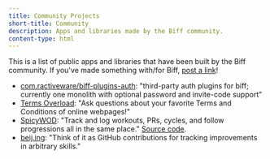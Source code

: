 ```yaml
---
title: Community Projects
short-title: Community
description: Apps and libraries made by the Biff community.
content-type: html
---
```


<p>This is a list of public apps and libraries that have been built by the Biff community. If you've made something with/for Biff, <a href="https://forum.tfos.co">post a link</a>!</p>
<ul>
<li><a href="https://github.com/momerath42/biff-plugins-auth">com.ractiveware/biff-plugins-auth</a>: "third-party auth plugins for biff; currently one monolith with optional password and invite-code support"</li>
<li><a href="https://termsoverload.com/">Terms Overload</a>: "Ask questions about your favorite Terms and Conditions of online webpages!"</li>
<li><a href="https://spicywod.com/">SpicyWOD</a>: "Track and log workouts, PRs, cycles, and follow progressions all in the same place." <a href="https://github.com/theianjones/spicy-wod">Source code</a>.</li>
<li><a href="https://beij.ing">beij.ing</a>: "<span class="css-1qaijid r-bcqeeo r-qvutc0 r-poiln3" style="text-overflow: unset;">Think of it as GitHub contributions for tracking improvements in arbitrary skills.</span>"</li>
</ul>